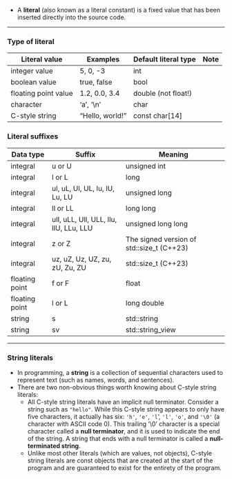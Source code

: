 - A **literal** (also known as a literal constant) is a fixed value that has been inserted directly into the source code.

---

### Type of literal
| Literal value        | Examples        | Default literal type | Note |
| -------------------- | --------------- | -------------------- | ---- |
| integer value        | 5, 0, -3        | int                  |      |
| boolean value        | true, false     | bool                 |      |
| floating point value | 1.2, 0.0, 3.4   | double (not float!)  |      |
| character            | ‘a’, ‘\n’       | char                 |      |
| C-style string       | “Hello, world!” | const char[14]       |      |

### Literal suffixes
| Data type      | Suffix                                 | Meaning                                   |
| -------------- | -------------------------------------- | ----------------------------------------- |
| integral       | u or U                                 | unsigned int                              |
| integral       | l or L                                 | long                                      |
| integral       | ul, uL, Ul, UL, lu, lU, Lu, LU         | unsigned long                             |
| integral       | ll or LL                               | long long                                 |
| integral       | ull, uLL, Ull, ULL, llu, llU, LLu, LLU | unsigned long long                        |
| integral       | z or Z                                 | The signed version of std::size_t (C++23) |
| integral       | uz, uZ, Uz, UZ, zu, zU, Zu, ZU         | std::size_t (C++23)                       |
| floating point | f or F                                 | float                                     |
| floating point | l or L                                 | long double                               |
| string         | s                                      | std::string                               |
| string         | sv                                     | std::string_view                          |

---

### String literals
- In programming, a **string** is a collection of sequential characters used to represent text (such as names, words, and sentences).
- There are two non-obvious things worth knowing about C-style string literals:
	- All C-style string literals have an implicit null terminator. Consider a string such as `"hello"`. While this C-style string appears to only have five characters, it actually has six: `'h'`, `'e'`, `'l`‘, `'l'`, `'o'`, and `'\0'` (a character with ASCII code 0). This trailing ‘\0’ character is a special character called a **null terminator**, and it is used to indicate the end of the string. A string that ends with a null terminator is called a **null-terminated string**.
	- Unlike most other literals (which are values, not objects), C-style string literals are const objects that are created at the start of the program and are guaranteed to exist for the entirety of the program.